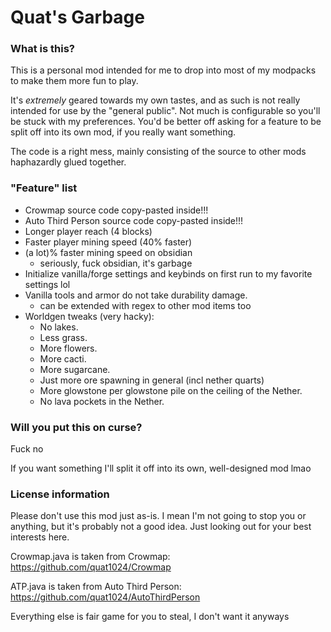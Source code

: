 Quat's Garbage
==============

### What is this?

This is a personal mod intended for me to drop into most of my modpacks to make them more fun to play.

It's *extremely* geared towards my own tastes, and as such is not really intended for use by the "general public". Not much is configurable so you'll be stuck with my preferences. You'd be better off asking for a feature to be split off into its own mod, if you really want something.

The code is a right mess, mainly consisting of the source to other mods haphazardly glued together.

### "Feature" list

- Crowmap source code copy-pasted inside!!!
- Auto Third Person source code copy-pasted inside!!!
- Longer player reach (4 blocks)
- Faster player mining speed (40% faster)
- (a lot)% faster mining speed on obsidian
  - seriously, fuck obsidian, it's garbage
- Initialize vanilla/forge settings and keybinds on first run to my favorite settings lol
- Vanilla tools and armor do not take durability damage.
  - can be extended with regex to other mod items too
- Worldgen tweaks (very hacky):
  - No lakes.
  - Less grass.
  - More flowers.
  - More cacti.
  - More sugarcane.
  - Just more ore spawning in general (incl nether quarts)
  - More glowstone per glowstone pile on the ceiling of the Nether.
  - No lava pockets in the Nether.
  
### Will you put this on curse?

Fuck no

If you want something I'll split it off into its own, well-designed mod lmao

### License information

Please don't use this mod just as-is. I mean I'm not going to stop you or anything, but it's probably not a good idea. Just looking out for your best interests here.

Crowmap.java is taken from Crowmap: https://github.com/quat1024/Crowmap

ATP.java is taken from Auto Third Person: https://github.com/quat1024/AutoThirdPerson

Everything else is fair game for you to steal, I don't want it anyways
